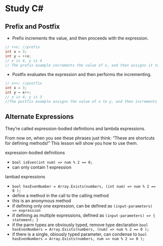 # Study C#

## Prefix and Postfix
- Prefix increments the value, and then proceeds with the expression.  
```C#
// ++x; //prefix
int x = 3;
int y = ++x;
// x is 4, y is 4
// The prefix example increments the value of x, and then assigns it to y.
```

- Postfix evaluates the expression and then performs the incrementing.
```C#
// x++; //postfix
int x = 3;
int y = x++;
// x is 4, y is 3
//The postfix example assigns the value of x to y, and then increments x.
```

## Alternate Expressions
They’re called expression-bodied definitions and lambda expressions.

From now on, when you see these phrases just think: “These are shortcuts for defining methods!” This lesson will show you how to use them.

expression-bodied definitions
- `bool isEven(int num) => num % 2 == 0;`
- can only contain 1 expression

lambad expressions
- `bool hasEvenNumber = Array.Exists(numbers, (int num) => num % 2 == 0 );`
- define a method in the call to the calling method
- this is an anonymous method
- if defining only one expression, can be defined as `(input-parameters) => expression`
- if defining as multiple expressions, defined as `(input-parameters) => { statement; }`
- if the parm types are obviously typed, remove type declaration `bool hasEvenNumbers = Array.Exists(numbers, (num) => num % 2 == 0 );`
- if there is a single, obiously typed parameter, can condense to `bool hasEvenNumbers = Array.Exists(numbers, num => num % 2 == 0 );`